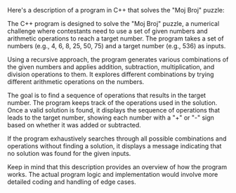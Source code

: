 Here's a description of a program in C++ that solves the "Moj Broj" puzzle:

The C++ program is designed to solve the "Moj Broj" puzzle, a numerical challenge where contestants need to use a set of given numbers and arithmetic operations to reach a target number. The program takes a set of numbers (e.g., 4, 6, 8, 25, 50, 75) and a target number (e.g., 536) as inputs.

Using a recursive approach, the program generates various combinations of the given numbers and applies addition, subtraction, multiplication, and division operations to them. It explores different combinations by trying different arithmetic operations on the numbers.

The goal is to find a sequence of operations that results in the target number. The program keeps track of the operations used in the solution. Once a valid solution is found, it displays the sequence of operations that leads to the target number, showing each number with a "+" or "-" sign based on whether it was added or subtracted.

If the program exhaustively searches through all possible combinations and operations without finding a solution, it displays a message indicating that no solution was found for the given inputs.

Keep in mind that this description provides an overview of how the program works. The actual program logic and implementation would involve more detailed coding and handling of edge cases.

 
